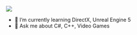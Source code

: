 <img src="https://capsule-render.vercel.app/api?type=waving&color=auto&height=300&section=header&text=Hi%there,%my%name%is%Jay%Wong&desc=I%am%a%game%developer%and%software%engineer&fontSize=50&animation=fadeIn&"/>

- 🌱 I’m currently learning DirectX, Unreal Engine 5 
- 💬 Ask me about C#, C++, Video Games


